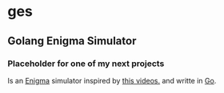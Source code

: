# ges
## Golang Enigma Simulator

### Placeholder for one of my next projects

Is an [Enigma](https://www.youtube.com/watch?v=G2_Q9FoD-oQ) simulator inspired by [this videos.](https://www.youtube.com/watch?v=G2_Q9FoD-oQ) and writte in [Go](https://golang.org/).


